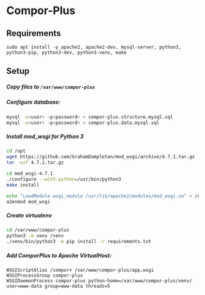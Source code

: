 # Compor-Plus

## Requirements
```
sudo apt install -y apache2, apache2-dev, mysql-server, python3, python3-pip, python3-dev, python3-venv, make
```
## Setup
##### Copy files to `/var/www/compor-plus`

##### Configure database: 
```bash
mysql -u<user> -p<password> < compor-plus.structure.mysql.sql
mysql -u<user> -p<password> < compor-plus.data.mysql.sql

```

##### Install mod_wsgi for Python 3
```bash
cd /opt
wget https://github.com/GrahamDumpleton/mod_wsgi/archive/4.7.1.tar.gz
tar -xzf 4.7.1.tar.gz

cd mod_wsgi-4.7.1
./configure --with-python=/usr/bin/python3
make install

echo "LoadModule wsgi_module /usr/lib/apache2/modules/mod_wsgi.so" > /etc/apache2/mods-available/mod_wsgi.load
a2enmod mod_wsgi
```

##### Create virtualenv
```bash
cd /var/www/compor-plus
python3 -m venv /venv
./venv/bin/python3 -m pip install -r requirements.txt
```

##### Add ComporPlus to Apache VirtualHost:
```
WSGIScriptAlias /compor+ /var/www/compor-plus/app.wsgi
WSGIProcessGroup compor-plus
WSGIDaemonProcess compor-plus python-home=/var/www/compor-plus/venv/ user=www-data group=www-data threads=5
```
